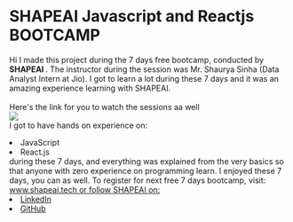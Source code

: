 # SHAPEAI Javascript and Reactjs BOOTCAMP
Hi I made this project during the 7 days free bootcamp, conducted by <b> SHAPEAI
</b>.
The instructor during the session was Mr. Shaurya Sinha (Data Analyst Intern at Jio). I got to
learn a lot during these 7 days and it was an amazing experience learning with SHAPEAI. 
<br><br>Here's the link for you to watch the sessions aa well<br>
<a href="https://www.youtube.com/playlist?list=PL7zlLetcbkthT0p_IzwgRAYbu"> <img src="https://github.com/SHAPEAI/PYTHON-AND-DATA-ANALYTICS/blob/main/YOUTUBE%20THUMBNAIL-4.png"> </a>
<br>I got to have hands on experience on:
<li>JavaScript
<li>React.js
<br>during these 7 days, and everything was explained from the very basics so that
anyone with zero experience on programming  learn. 
I enjoyed these 7 days, you can as well. To register for next free 7 days bootcamp, visit:
<a href="https://www.shapeai.tech"> www.shapeai.tech</>
or follow SHAPEAI on:
<li><a href=
"https://in.linkedin.com/company/shapeai">LinkedIn</a>
<li><a href=
"https://github.com/">GitHub</a>
